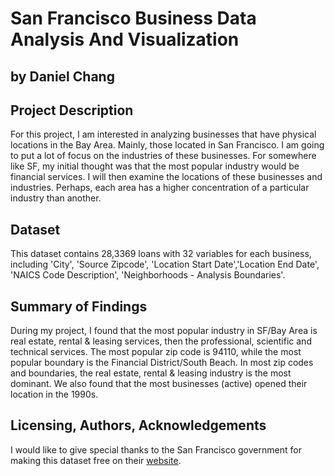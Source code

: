 # San Francisco Business Data Analysis And Visualization
## by Daniel Chang

## Project Description
For this project, I am interested in analyzing businesses that have physical locations in the Bay Area. Mainly, those located in San Francisco. I am going to put a lot of focus on the industries of these businesses. For somewhere like SF, my initial thought was that the most popular industry would be financial services. I will then examine the locations of these businesses and industries. Perhaps, each area has a higher concentration of a particular industry than another. 

## Dataset
This dataset contains 28,3369 loans with 32 variables for each business, including 'City', 'Source Zipcode', 'Location Start Date','Location End Date', 'NAICS Code Description', 'Neighborhoods - Analysis Boundaries'.


## Summary of Findings
During my project, I found that the most popular industry in SF/Bay Area is real estate, rental & leasing services, then the professional, scientific and technical services. The most popular zip code is 94110, while the most popular boundary is the Financial District/South Beach. In most zip codes and boundaries, the real estate, rental & leasing industry is the most dominant. We also found that the most businesses (active) opened their location in the 1990s.  

## Licensing, Authors, Acknowledgements
I would like to give special thanks to the San Francisco government for making this dataset free on their [website](https://data.sfgov.org/widgets/g8m3-pdis).
